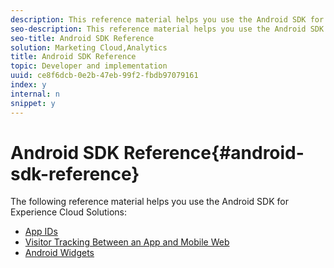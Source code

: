 ```yaml
---
description: This reference material helps you use the Android SDK for Experience Cloud Solutions.
seo-description: This reference material helps you use the Android SDK for Experience Cloud Solutions.
seo-title: Android SDK Reference
solution: Marketing Cloud,Analytics
title: Android SDK Reference
topic: Developer and implementation
uuid: ce8f6dcb-0e2b-47eb-99f2-fbdb97079161
index: y
internal: n
snippet: y
---
```


# Android SDK Reference{#android-sdk-reference}

The following reference material helps you use the Android SDK for Experience Cloud Solutions:

 + [App IDs](app-ids.md)
 + [Visitor Tracking Between an App and Mobile Web](hybrid-app.md)
 + [Android Widgets](widgets.md)